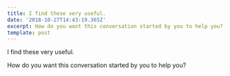 ```yaml
---
title: I find these very useful.
date: '2018-10-27T14:43:19.365Z'
excerpt: How do you want this conversation started by you to help you?
template: post
---
```

I find these very useful.

How do you want this conversation started by you to help you?
